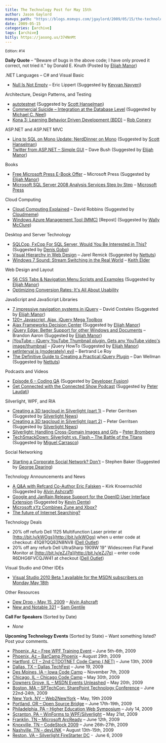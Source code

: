 ```yaml
---
title: The Technology Post for May 15th
author: Jason Gaylord
msmvps_path: "https://blogs.msmvps.com/jgaylord/2009/05/15/the-technology-post-for-may-15th/"
date: 2009-05-15
categories: [archive]
tags: [archive]
bitly: https://jasong.us/374NnMt
---
```


<small>Edition: #14</small>

**Daily Quote** – "Beware of bugs in the above code; I have only proved it correct, not tried it." by Donald E. Knuth (Posted by [Elijah Manor](http://twitter.com/elijahmanor))

.NET Languages – C# and Visual Basic

-   [Null Is Not Empty](http://blogs.msdn.com/ericlippert/archive/2009/05/14/null-is-not-empty.aspx) – Eric Lippert (Suggested by [Keyvan Nayyeri](http://twitter.com/keyvan))

Architecture, Design Patterns, and Testing

-   [autotestnet](http://code.google.com/p/autotestnet/) (Suggested by [Scott Hanselman](http://twitter.com/shanselman))
-   [Commercial Suicide – Integration at the Database Level](http://devlicio.us/blogs/casey/archive/2009/05/14/commercial-suicide-integration-at-the-database-level.aspx) (Suggested by [Michael C. Neel](http://twitter.com/ViNull))
-   [Kona 3: Learning Behavior Driven Development (BDD)](http://blog.wekeroad.com/mvc-storefront/kona-3/) – [Rob Conery](http://twitter.com/RobConery)

ASP.NET and ASP.NET MVC

-   [Linq to SQL on Mono Update: NerdDinner on Mono](http://www.jprl.com/Blog/archive/development/mono/2009/May-14.html) (Suggested by [Scott Hanselman](http://twitter.com/shanselman))
-   [Twitter from ASP.NET – Simple GUI](http://blog.dmbcllc.com/2009/05/14/twitter-from-aspnet-simple-gui/) – Dave Bush (Suggested by [Elijah Manor](http://twitter.com/elijahmanor))

Books

-   [Free Microsoft Press E-Book Offer](http://csna01.libredigital.com/?urvs5cn3s8%2520) – Microsoft Press (Suggested by [Elijah Manor](http://twitter.com/elijahmanor))
-   [Microsoft SQL Server 2008 Analysis Services Step by Step](http://blogs.msdn.com/microsoft_press/archive/2009/05/14/new-book-microsoft-sql-server-2008-analysis-services-step-by-step.aspx) – [Microsoft Press](http://twitter.com/MicrosoftPress) 

Cloud Computing

-   [Cloud Computing Explained](http://www.pcworld.com/businesscenter/article/164933/cloud_computing_explained.html) – David Robbins (Suggested by [Cloudmeme](http://twitter.com/cloudmeme))
-   [Windows Azure Management Tool (MMC)](http://code.msdn.microsoft.com/windowsazuremmc) \[Repost\] (Suggested by [Wally McClure](http://twitter.com/wbm))

Desktop and Server Technology

-   [SQLCop, FxCop For SQL Server, Would You Be Interested in This?](http://blogs.lessthandot.com/index.php/DataMgmt/DataDesign/sqlcop-fxcop-for-sql-server-would-you-be) (Suggested by [Denis Gobo](http://twitter.com/DenisGobo))
-   [Visual Hierarchy in Web Design](http://blog.themeforest.net/tutorials/visual-hierarchy-in-web-design/) – Jarel Remick (Suggested by [Nettuts](http://twitter.com/nettuts))
-   [Windows 7 Sound: Stream Switching in the Real World](http://keithelder.net/blog/archive/2009/05/15/windows-7-sound-stream-switching-in-the-real-world.aspx) – [Keith Elder](http://twitter.com/keithelder)

Web Design and Layout

-   [56 CSS Tabs & Navigation Menu Scripts and Examples](http://www.techflaps.com/2009/05/56-css-tabs-navigation-menu-scripts-and.html) (Suggested by [Elijah Manor](http://twitter.com/elijahmanor))
-   [Optimizing Conversion Rates: It's All About Usability](http://www.smashingmagazine.com/2009/05/15/optimizing-conversion-rates-its-all-about-usability/)

JavaScript and JavaScript Libraries

-   [7 impressive navigation systems in jQuery](http://translate.google.com/translate?js=n&prev=_t&hl=en&ie=UTF-8&u=http%3A%2F%2Fblog.davidcostales.com%2F2009%2F05%2F7-impresionantes-sistemas-de-navegacion-en-jquery%2F&sl=auto&tl=en&history_state0=) – David Costales (Suggested by [Elijah Manor](http://twitter.com/elijahmanor))
-   [120+ Javascript, Ajax, jQuery Mega Toolbox](http://www.tripwiremagazine.com/tools/developer-toolbox/javascript-ajax-jquery-mega-toolbox.html)
-   [Ajax Frameworks Decision Center](http://ajaxian.com/archives/ajax-frameworks-decision-center) (Suggested by [Elijah Manor](http://twitter.com/elijahmanor))
-   [jQuery Edge: Better Support for other Windows and Documents](http://brandonaaron.net/blog/2009/05/14/jquery-edge-better-support-for-other-windows-and-documents) – Brandon Aaron (Suggested by [Elijah Manor](http://twitter.com/elijahmanor))
-   [jYouTube – jQuery YouTube Thumbnail plugin. Gets any YouTube video's image/thumbnail](http://jquery-howto.blogspot.com/2009/05/jyoutube-jquery-youtube-thumbnail.html) – jQuery HowTo (Suggested by [Elijah Manor](http://twitter.com/elijahmanor))
-   [setInterval is (moderately) evil](http://weblogs.asp.net/bleroy/archive/2009/05/14/setinterval-is-moderately-evil.aspx) – Bertrand Le Roy
-   [The Definitive Guide to Creating a Practical jQuery Plugin](http://nettuts.com/tutorials/javascript-ajax/the-definitive-guide-to-creating-a-practical-jquery-plugin/) – Dan Wellman (Suggested by [Nettuts](http://twitter.com/nettuts))

Podcasts and Videos

-   [Episode 6 – Coding QA](http://www.codingqa.com/index.php?post_id=479060) (Suggested by [Developer Fusion](http://www.developerfusion.com/))
-   [Get Connected with the Connected Show Podcast](http://blogs.msdn.com/peterlau/archive/2009/05/15/get-connected-with-the-connected-show-podcast.aspx) (Suggested by [Peter Laudati](http://twitter.com/jrzyshr))

Silverlight, WPF, and RIA

-   [Creating a 3D tagcloud in Silverlight (part 1)](http://blogs.tamtam.nl/peterg/2009/02/13/CreatingA3DTagcloudInSilverlightPart1.aspx) – Peter Gerritsen (Suggested by [Silverlight News](http://twitter.com/SilverlightNews))
-   [Creating a 3D tagcloud in Silverlight (part 2)](http://blogs.tamtam.nl/peterg/2009/02/19/CreatingA3DTagcloudInSilverlightPart2.aspx) – Peter Gerritsen (Suggested by [Silverlight News](http://twitter.com/SilverlightNews))
-   [Silverlight: Handling Cross-Domain Images and Gifs](http://www.eggheadcafe.com/tutorials/aspnet/c0046ba1-5df5-486a-8145-6b76a40ea43d/silverlight-handling-cro.aspx) – [Peter Bromberg](http://twitter.com/peterbromberg)
-   [TechSmackDown: Silverlight vs. Flash – The Battle of the Titans](http://www.techsmackdown.com/) (Suggested by [Miguel Carrasco](http://twitter.com/miguelcarrasco))

Social Networking

-   [Starting a Corporate Social Network? Don't](http://www.businessweek.com/managing/content/may2009/ca2009058_371160.htm?chan=careers_special+report+--+social+media+2009_special+report+--+social+media+2009) – Stephen Baker (Suggested by [George Dearing](http://twitter.com/GeorgeDearing))

Technology Announcements and News

-   [A Q&A with Refcard Co-Author Eric Falsken](http://dotnet.dzone.com/news/db40-qa-refcard-author-eric) – Kirk Knoernschild (Suggested by [Alvin Ashcraft](http://twitter.com/alvinashcraft))
-   [Google and JanRain Release Support for the OpenID User Interface Extension](http://openid.net/2009/05/14/google-and-janrain-release-support-for-the-openid-user-interface-extension/) (Suggested by [Kevin Dente](http://twitter.com/kevindente))
-   [Microsoft xYz Combines Zune and Xbox?](http://gizmodo.com/5255989/microsoft-xyz-combines-zune-and-xbox) 
-   [The future of Internet Searching?](http://www.wolframalpha.com/screencast/introducingwolframalpha.html)

Technology Deals

-   20% off refurb Dell 1125 Multifunction Laser printer at [http://bit.ly/kWOgs](http://bit.ly/kWOgs) when u enter code at checkout: 41Q8?QQ82N8NV8 ([Dell Outlet](http://twitter.com/DellOutlet))
-   20% off any refurb Dell UltraSharp 1909W 19" Widescreen Flat Panel Monitor at [http://bit.ly/eZJ7q](http://bit.ly/eZJ7q) – enter code R6DHG6FVCQJW41 at checkout ([Dell Outlet](http://twitter.com/DellOutlet))

Visual Studio and Other IDEs

-   [Visual Studio 2010 Beta 1 available for the MSDN subscribers on Monday May 18th](http://blogs.msdn.com/dannawi/archive/2009/05/15/visual-studio-2010-beta-1-available-for-the-msdn-subscribers-on-monday-may-18th.aspx)

Other Resources

-   [Dew Drop – May 15, 2009](http://www.alvinashcraft.com/2009/05/15/dew-drop-may-15-2009/) – [Alvin Ashcraft](http://twitter.com/alvinashcraft)
-   [New and Notable 321](http://samgentile.com/Web/new-and-notable/new-and-notable-321/) – [Sam Gentile](http://twitter.com/SamGentile)

**Call For Speakers** (Sorted by Date)

-   _None_

**Upcoming Technology Events** (Sorted by State) – Want something listed? Post your comments.

-   [Phoenix, Az – Free WPF Training Event](http://weblogs.asp.net/dwahlin/archive/2009/05/14/free-wpf-training-event-in-phoenix-june-5th-and-6th.aspx) – June 5th-6th, 2009
-   [Phoenix, Az – BarCamp Phoenix](http://barcamp.org/BarCampPhoenix) – August 29th, 2009
-   [Hartford, CT – 2nd CTDOTNET Code Camp (.NET)](http://ctdotnet.org/codecamp2.aspx) – June 13th, 2009
-   [Dallas, TX – Dallas TechFest](http://www.developerfusion.com/event/12258/dallas-techfest/) – June 19, 2009
-   [Des Moines, IA – Iowa Code Camp](http://iowacodecamp.com/default.aspx) – November 7th, 2009
-   [Chicago, IL – Chicago Code Camp](http://chicagocodecamp-blogs.eventbrite.com/) – May 30th, 2009
-   [Downers Grove, IL – MSDN Events Unleashed](http://www.developerfusion.com/event/12247/msdn-events-unleashed/) – May 20th, 2009
-   [Boston, MA – SPTechCon: SharePoint Technology Conference](http://www.sptechcon.com) – June 22nd-24th, 2009
-   [New York, NY – Web2NewYork](http://www.developerfusion.com/event/12822/web2newyork/) – May, 19th 2009
-   [Portland, OR – Open Source Bridge](http://www.developerfusion.com/event/12569/open-source-bridge/) – June 17th-19th, 2009
-   [Philadelphia, PA – Higher Education Web Symposium](http://www.developerfusion.com/event/11332/higher-education-web-symposium/) – July 14, 2009
-   [Scranton, PA – WinForms to WPF/Silverlight](http://dotnetvalley.com/events/eventdetails.aspx?eventid=80) – May 21st, 2009
-   [Franklin, TN – Microsoft ArcReady](http://www.developerfusion.com/event/12322/microsoft-arcready/) – June 12th, 2009
-   [Knoxville, TN – CodeStock 2009](http://www.codestock.org/) – June 26th-27th, 2009
-   [Nashville, TN – devLINK](http://devlink.net) – August 13th-15th, 2009
-   [Reston, VA – Silverlight FireStarter DC](http://franksworld.com/blog/archive/2009/05/06/11482.aspx) -  June 6, 2009